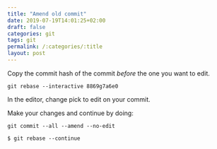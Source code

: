 ```yaml
---
title: "Amend old commit"
date: 2019-07-19T14:01:25+02:00
draft: false
categories: git
tags: git
permalink: /:categories/:title
layout: post
---
```


Copy the commit hash of the commit *before* the one you want to edit. 

```
git rebase --interactive 8869g7a6e0
```

In the editor, change pick to edit on your commit.

Make your changes and continue by doing:

```
git commit --all --amend --no-edit
```

```
$ git rebase --continue
```




